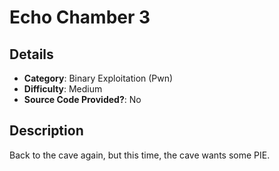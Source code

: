 # Echo Chamber 3
## Details
- **Category**: Binary Exploitation (Pwn)
- **Difficulty**: Medium
- **Source Code Provided?**: No

## Description
Back to the cave again, but this time, the cave wants some PIE. 


